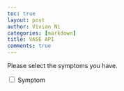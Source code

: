 ```yaml
---
toc: true
layout: post
author: Vivian Ni
categories: [markdown]
title: VASE API
comments: true
---
```


<!DOCTYPE html>
<html lang="eng">
<head>
    <meta charset ="UTF-8">
    <meta name="viewport" content="width=device-width, initial-scale=1.0">
    <title>VASE Diagnosis System</title>
</head>
<body>
    <div class="container">
        <p class="title">
            Please select the symptoms you have.
        </p>
        <div class="box">
            <div>
                <input type="checkbox" value="javaScript" class="checkbox">
                <label for="javaScript">Symptom</label>
            </div>
        </div>
    </div>
</body>
</html>

